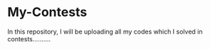 # My-Contests
In this repository, I will be uploading all my codes which I solved in contests..........
